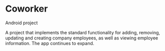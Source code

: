 # Coworker
Android project

A project that implements the standard functionality for adding, removing, updating and creating company employees, as well as viewing employee information. The app continues to expand.

